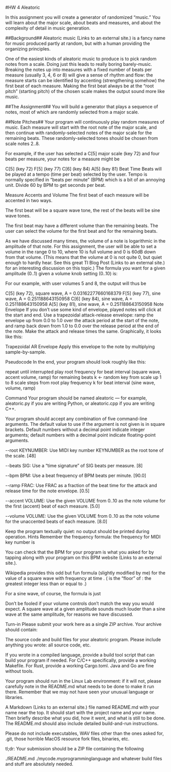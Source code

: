 #HW 4 Aleatoric

In this assignment you will create a generator of randomized “music.” You will learn about the major scale, about beats and measures, and about the complexity of detail in music generation.

##Background##
Aleatoric music (Links to an external site.) is a fancy name for music produced partly at random, but with a human providing the organizing principles.

One of the easiest kinds of aleatoric music to produce is to pick random notes from a scale. Doing just this leads to really boring barely-music. Breaking the notes up into measures with a fixed number of beats per measure (usually 3, 4, 6 or 8) will give a sense of rhythm and flow: the measure starts can be identified by accenting (strengthening somehow) the first beat of each measure. Making the first beat always be at the “root pitch” (starting pitch) of the chosen scale makes the output sound more like music.

##The Assignment##
You will build a generator that plays a sequence of notes, most of which are randomly selected from a major scale.

##Note Pitches##
Your program will continuously play random measures of music. Each measure will start with the root note of the major scale, and then continue with randomly-selected notes of the major scale for the remaining beats. These randomly-selected tones should be chosen from scale notes 2..8.

For example, if the user has selected a C[5] major scale (key 72) and four beats per measure, your notes for a measure might be

C[5] (key 72)
F[5] (key 77)
C[6] (key 84)
A[5] (key 81)
Beat Time
Beats will be played at a tempo (time per beat) selected by the user. Tempo is normally specified in “beats per minute” (BPM) which is a bit of an annoying unit. Divide 60 by BPM to get seconds per beat.

Measure Accents and Volume
The first beat of each measure will be accented in two ways.

The first beat will be a square wave tone, the rest of the beats will be sine wave tones.

The first beat may have a different volume than the remaining beats. The user can select the volume for the first beat and for the remaining beats.

As we have discussed many times, the volume of a note is logarithmic in the amplitude of that note. For this assignment, the user will be able to set a volume in the range 0 to 10, where 10 is full volume and 0 is 60dB down from that volume. (This means that the volume at 0 is not quite 0, but quiet enough to hardly hear. See this great TI Blog Post (Links to an external site.) for an interesting discussion on this topic.) The formula you want for a given amplitude  (0..1) given a volume knob setting  (0..10) is:


For our example, with user volumes 5 and 8, the output will thus be

C[5] (key 72), square wave, A = 0.03162277660168379
F[5] (key 77), sine wave, A = 0.251188643150958
C[6] (key 84), sine wave, A = 0.251188643150958
A[5] (key 81), sine wave, A = 0.251188643150958
Note Envelope
If you don’t use some kind of envelope, played notes will click at the start and end. Use a trapezoidal attack-release envelope: ramp the envelope up from 0.0 to 1.0 over the attack period at the start of the note, and ramp back down from 1.0 to 0.0 over the release period at the end of the note. Make the attack and release times the same. Graphically, it looks like this:


Trapezoidal AR Envelope
Apply this envelope to the note by multiplying sample-by-sample.

Pseudocode
In the end, your program should look roughly like this:

repeat until interrupted
    play root frequency for beat interval (square wave, accent volume, ramp)
    for remaining beats
        k ← random key from scale up 1 to 8 scale steps from root
        play frequency k for beat interval (sine wave, volume, ramp)

Command
Your program should be named aleatoric — for example, aleatoric.py if you are writing Python, or aleatoric.cpp if you are writing C++.

Your program should accept any combination of five command-line arguments. The default value to use if the argument is not given is in square brackets. Default numbers without a decimal point indicate integer arguments; default numbers with a decimal point indicate floating-point arguments.

--root KEYNUMBER: Use MIDI key number KEYNUMBER as the root tone of the scale. [48]

--beats SIG: Use a “time signature” of SIG beats per measure. [8]

--bpm BPM: Use a beat frequency of BPM beats per minute. [90.0]

--ramp FRAC: Use FRAC as a fraction of the beat time for the attack and release time for the note envelope. [0.5]

--accent VOLUME: Use the given VOLUME from 0..10 as the note volume for the first (accent) beat of each measure. [5.0]

--volume VOLUME: Use the given VOLUME from 0..10 as the note volume for the unaccented beats of each measure. [8.0]

Keep the program textually quiet: no output should be printed during operation.
Hints
Remember the frequency formula: the frequency  for MIDI key number  is


You can check that the BPM for your program is what you asked for by tapping along with your program on this BPM website (Links to an external site.).

Wikipedia provides this odd but fun formula (slightly modified by me) for the value  of a square wave with frequency  at time . ( is the “floor” of : the greatest integer less than or equal to .)


For a sine wave, of course, the formula is just


Don’t be fooled if your volume controls don’t match the way you would expect. A square wave at a given amplitude sounds much louder than a sine wave at the same amplitude, for reasons we have discussed.

Turn-in
Please submit your work here as a single ZIP archive. Your archive should contain:

The source code and build files for your aleatoric program. Please include anything you wrote: all source code, etc.

If you wrote in a compiled language, provide a build tool script that can build your program if needed. For C/C++ specifically, provide a working Makefile. For Rust, provide a working Cargo.toml. Java and Go are fine without tools.

Your program should run in the Linux Lab environment: if it will not, please carefully note in the README.md what needs to be done to make it run there. Remember that we may not have seen your unusual language or libraries.

A Markdown (Links to an external site.) file named README.md with your name near the top. It should start with the project name and your name. Then briefly describe what you did, how it went, and what is still to be done. The README.md should also include detailed build-and-run instructions.

Please do not include executables, WAV files other than the ones asked for, .git, those horrible MacOS resource fork files, binaries, etc.

tl;dr: Your submission should be a ZIP file containing the following

./README.md
./mycode.myprogramminglanguage
and whatever build files and stuff are absolutely needed.
